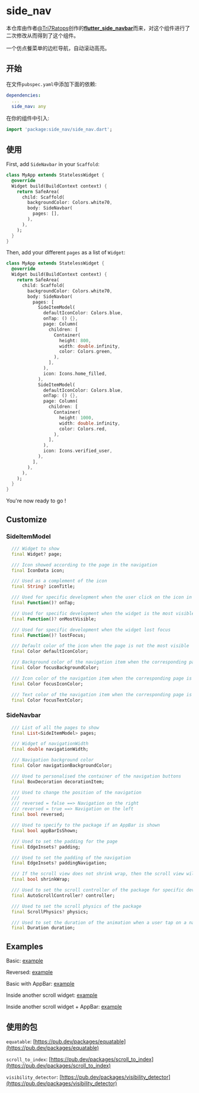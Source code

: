 # side_nav

本仓库由作者[@Tri7Ratops](https://github.com/Tri7Ratops)创作的[**flutter_side_navbar**](https://github.com/Tri7Ratops/flutter_side_navbar)而来，对这个组件进行了二次修改从而得到了这个组件。

一个仿点餐菜单的边栏导航，自动滚动高亮。


## 开始

在文件`pubspec.yaml`中添加下面的依赖:

```yaml
dependencies:
  ...
  side_nav: any
```

在你的组件中引入:

```dart
import 'package:side_nav/side_nav.dart';
```

## 使用

First, add `SideNavbar` in your `Scaffold`:

```dart
class MyApp extends StatelessWidget {
  @override
  Widget build(BuildContext context) {
    return SafeArea(
      child: Scaffold(
        backgroundColor: Colors.white70,
        body: SideNavbar(
          pages: [],
        ),
      ),
    );
  }
}
```

Then, add your different `pages` as a list of `Widget`:

```dart
class MyApp extends StatelessWidget {
  @override
  Widget build(BuildContext context) {
    return SafeArea(
      child: Scaffold(
        backgroundColor: Colors.white70,
        body: SideNavbar(
          pages: [
            SideItemModel(
              defaultIconColor: Colors.blue,
              onTap: () {},
              page: Column(
                children: [
                  Container(
                    height: 800,
                    width: double.infinity,
                    color: Colors.green,
                  ),
                ],
              ),
              icon: Icons.home_filled,
            ),
            SideItemModel(
              defaultIconColor: Colors.blue,
              onTap: () {},
              page: Column(
                children: [
                  Container(
                    height: 1000,
                    width: double.infinity,
                    color: Colors.red,
                  ),
                ],
              ),
              icon: Icons.verified_user,
            ),
          ],
        ),
      ),
    );
  }
}
```

You're now ready to go !

## Customize

### SideItemModel

```dart
  /// Widget to show
  final Widget? page;

  /// Icon showed according to the page in the navigation
  final IconData icon;

  /// Used as a complement of the icon
  final String? iconTitle;

  /// Used for specific development when the user click on the icon in the navigation
  final Function()? onTap;

  /// Used for specific development when the widget is the most visible
  final Function()? onMostVisible;

  /// Used for specific development when the widget lost focus
  final Function()? lostFocus;

  /// Default color of the icon when the page is not the most visible
  final Color defaultIconColor;

  /// Background color of the navigation item when the corresponding page is focused
  final Color focusBackgroundColor;

  /// Icon color of the navigation item when the corresponding page is focused
  final Color focusIconColor;

  /// Text color of the navigation item when the corresponding page is focused
  final Color focusTextColor;
```

### SideNavbar
```dart
  /// List of all the pages to show
  final List<SideItemModel> pages;

  /// Widget of navigationWidth
  final double navigationWidth;

  /// Navigation background color
  final Color navigationBackgroundColor;

  /// Used to personalised the container of the navigation buttons
  final BoxDecoration decorationItem;

  /// Used to change the position of the navigation
  ///
  /// reversed = false ==> Navigation on the right
  /// reversed = true ==> Navigation on the left
  final bool reversed;

  /// Used to specify to the package if an AppBar is shown
  final bool appBarIsShown;

  /// Used to set the padding for the page
  final EdgeInsets? padding;

  /// Used to set the padding of the navigation
  final EdgeInsets? paddingNavigation;

  /// If the scroll view does not shrink wrap, then the scroll view will expand to the maximum allowed size
  final bool shrinkWrap;

  /// Used to set the scroll controller of the package for specific development
  final AutoScrollController? controller;

  /// Used to set the scroll physics of the package
  final ScrollPhysics? physics;

  /// Used to set the duration of the animation when a user tap on a navigation item's and the scroll is moving
  final Duration duration;
```

## Examples

Basic: [example](https://github.com/atishoo/side_nav/blob/master/example/lib/screens/side_navbar_pages/basic.dart)

Reversed: [example](https://github.com/atishoo/side_nav/blob/master/example/lib/screens/side_navbar_pages/basic_reversed.dart)

Basic with AppBar: [example](https://github.com/atishoo/side_nav/blob/master/example/lib/screens/side_navbar_pages/basic_with_appbar.dart)

Inside another scroll widget: [example](https://github.com/atishoo/side_nav/blob/master/example/lib/screens/side_navbar_pages/scrollable.dart)

Inside another scroll widget + AppBar: [example](https://github.com/atishoo/side_nav/blob/master/example/lib/screens/side_navbar_pages/scrollable_with_appbar.dart)

## 使用的包

`equatable`: [https://pub.dev/packages/equatable](https://pub.dev/packages/equatable)

`scroll_to_index`: [https://pub.dev/packages/scroll_to_index](https://pub.dev/packages/scroll_to_index)

`visibility_detector`: [https://pub.dev/packages/visibility_detector](https://pub.dev/packages/visibility_detector)
